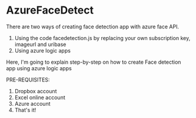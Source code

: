 # AzureFaceDetect

There are two ways of creating face detection app with azure face API.

1. Using the code facedetection.js by replacing your own subscription key, imageurl and uribase
2. Using azure logic apps

Here, I'm going to explain step-by-step on how to create Face detection app using azure logic apps

PRE-REQUISITES:
  1. Dropbox account
  2. Excel online account
  3. Azure account
  4. That's it!
  
  
